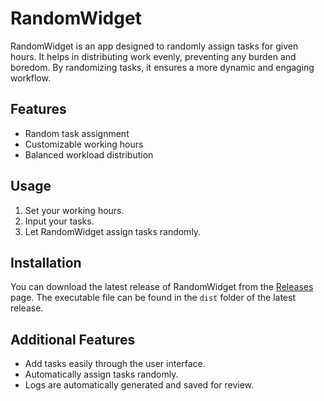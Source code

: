 # RandomWidget

RandomWidget is an app designed to randomly assign tasks for given hours. It helps in distributing work evenly, preventing any burden and boredom. By randomizing tasks, it ensures a more dynamic and engaging workflow.

## Features
- Random task assignment
- Customizable working hours
- Balanced workload distribution

## Usage
1. Set your working hours.
2. Input your tasks.
3. Let RandomWidget assign tasks randomly.

## Installation

You can download the latest release of RandomWidget from the [Releases](https://github.com/0sigma101/Random_is_Best/releases) page. The executable file can be found in the `dist` folder of the latest release.

## Additional Features
- Add tasks easily through the user interface.
- Automatically assign tasks randomly.
- Logs are automatically generated and saved for review.
